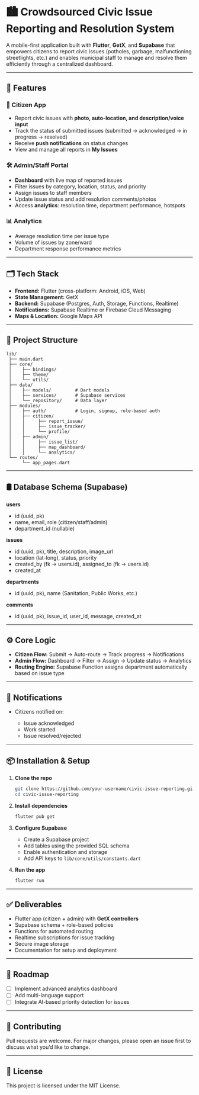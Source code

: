 # 🏙️ Crowdsourced Civic Issue Reporting and Resolution System

A mobile-first application built with **Flutter**, **GetX**, and **Supabase** that empowers citizens to report civic issues (potholes, garbage, malfunctioning streetlights, etc.) and enables municipal staff to manage and resolve them efficiently through a centralized dashboard.

---

## 🚀 Features

### 👥 Citizen App

* Report civic issues with **photo, auto-location, and description/voice input**
* Track the status of submitted issues (submitted → acknowledged → in progress → resolved)
* Receive **push notifications** on status changes
* View and manage all reports in **My Issues**

### 🛠️ Admin/Staff Portal

* **Dashboard** with live map of reported issues
* Filter issues by category, location, status, and priority
* Assign issues to staff members
* Update issue status and add resolution comments/photos
* Access **analytics**: resolution time, department performance, hotspots

### 📊 Analytics

* Average resolution time per issue type
* Volume of issues by zone/ward
* Department response performance metrics

---

## 🗂️ Tech Stack

* **Frontend:** Flutter (cross-platform: Android, iOS, Web)
* **State Management:** GetX
* **Backend:** Supabase (Postgres, Auth, Storage, Functions, Realtime)
* **Notifications:** Supabase Realtime or Firebase Cloud Messaging
* **Maps & Location:** Google Maps API

---

## 📂 Project Structure

```
lib/
 ├── main.dart
 ├── core/
 │    ├── bindings/
 │    ├── theme/
 │    └── utils/
 ├── data/
 │    ├── models/         # Dart models
 │    ├── services/       # Supabase services
 │    └── repository/     # Data layer
 ├── modules/
 │    ├── auth/           # Login, signup, role-based auth
 │    ├── citizen/        
 │    │     ├── report_issue/
 │    │     ├── issue_tracker/
 │    │     └── profile/
 │    ├── admin/
 │    │     ├── issue_list/
 │    │     ├── map_dashboard/
 │    │     └── analytics/
 └── routes/
      └── app_pages.dart
```

---

## 🛢️ Database Schema (Supabase)

**users**

* id (uuid, pk)
* name, email, role (citizen/staff/admin)
* department\_id (nullable)

**issues**

* id (uuid, pk), title, description, image\_url
* location (lat-long), status, priority
* created\_by (fk → users.id), assigned\_to (fk → users.id)
* created\_at

**departments**

* id (uuid, pk), name (Sanitation, Public Works, etc.)

**comments**

* id (uuid, pk), issue\_id, user\_id, message, created\_at

---

## ⚙️ Core Logic

* **Citizen Flow:** Submit → Auto-route → Track progress → Notifications
* **Admin Flow:** Dashboard → Filter → Assign → Update status → Analytics
* **Routing Engine:** Supabase Function assigns department automatically based on issue type

---

## 🔔 Notifications

* Citizens notified on:

  * Issue acknowledged
  * Work started
  * Issue resolved/rejected

---

## 📦 Installation & Setup

1. **Clone the repo**

   ```bash
   git clone https://github.com/your-username/civic-issue-reporting.git
   cd civic-issue-reporting
   ```

2. **Install dependencies**

   ```bash
   flutter pub get
   ```

3. **Configure Supabase**

   * Create a Supabase project
   * Add tables using the provided SQL schema
   * Enable authentication and storage
   * Add API keys to `lib/core/utils/constants.dart`

4. **Run the app**

   ```bash
   flutter run
   ```

---

## ✅ Deliverables

* Flutter app (citizen + admin) with **GetX controllers**
* Supabase schema + role-based policies
* Functions for automated routing
* Realtime subscriptions for issue tracking
* Secure image storage
* Documentation for setup and deployment

---

## 📌 Roadmap

* [ ] Implement advanced analytics dashboard
* [ ] Add multi-language support
* [ ] Integrate AI-based priority detection for issues

---

## 🤝 Contributing

Pull requests are welcome. For major changes, please open an issue first to discuss what you’d like to change.

---

## 📄 License

This project is licensed under the MIT License.
